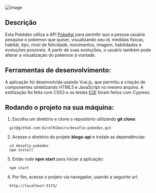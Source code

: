 ![image](https://user-images.githubusercontent.com/98190806/197323424-d40d0c93-8aac-4a95-8959-449003a08754.png)


## Descrição
Esta Pokédex utiliza a API [PokeApi](https://pokeapi.co/) para permitir que a pessoa usuária pesquise o pokemon que quiser, visualizando seu id, medidas físicas, habitát, tipo, nível de felicidade, movimentos, imagem, habilidades e evoluções possíveis. A partir de suas evoluções, o usuário também pode alterar a visualização do pokemon à vontade.


## Ferramentas de desenvolvimento:
A aplicação foi desenvolvida usando Vue.js, que permitiu a criação de componentes sintetizando HTML5 e JavaScript no mesmo arquivo. A estilização foi feita com CSS3 e os testes [E2E](https://medium.com/gtsw/a-pir%C3%A2mide-de-teste-e-os-testes-end-to-end-38f77ad3d137) foram feitos com Cypress.

## Rodando o projeto na sua máquina:

1. Escolha um diretório e clone o repositório utilizando **git clone**:
```
  git@github.com:AirelRibeiro/desafio-pokedex.git
```

2. Acesse o diretório do projeto **blogs-api** e instale as dependências:
```
  cd desafio-pokedex
  npm install
```

3. Então rode **npm start** para iniciar a aplicação:
```
  npm start
```

4. Por fim, acesse o projeto via navegador, usando a seguinte url:
```
  http://localhost:5173/
```
